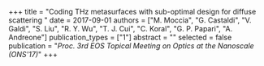 +++
title = "Coding THz metasurfaces with sub-optimal design for diffuse scattering "
date = 2017-09-01
authors = ["M. Moccia", "G. Castaldi", "V. Galdi", "S. Liu", "R. Y. Wu", "T. J. Cui", "C. Koral", "G. P. Papari", "A. Andreone"]
publication_types = ["1"]
abstract = ""
selected = false
publication = "*Proc. 3rd EOS Topical Meeting on Optics at the Nanoscale (ONS'17)*"
+++

